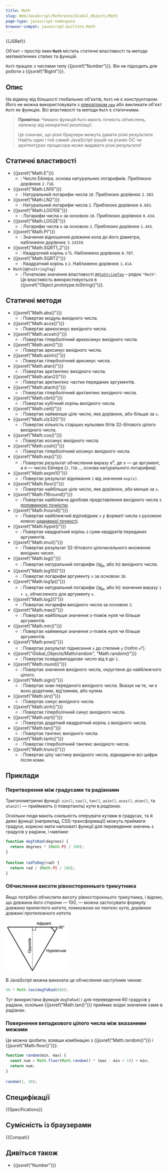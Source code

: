 ```yaml
---
title: Math
slug: Web/JavaScript/Reference/Global_Objects/Math
page-type: javascript-namespace
browser-compat: javascript.builtins.Math
---
```


{{JSRef}}

Об'єкт – простір імен **`Math`** містить статичні властивості та методи математичних сталих та функцій.

`Math` працює з числами типу {{jsxref("Number")}}. Він не підходить для роботи з {{jsxref("BigInt")}}.

## Опис

На відміну від більшості глобальних об'єктів, `Math` не є конструктором. Його не можна використовувати з [оператором `new`](/uk/docs/Web/JavaScript/Reference/Operators/new) або викликати об'єкт `Math` як функцію. Всі властивості та методи `Math` є статичними.

> **Примітка:** Чимало функцій `Math` мають точність обчислень, _залежну від конкретної реалізації_.
>
> Це означає, що різні браузери можуть давати різні результати. Навіть один і той самий JavaScript-рушій на різних ОС чи архітектурах процесора може видавати різні результати!

## Статичні властивості

- {{jsxref("Math.E")}}
  - : Число Ейлера, основа натуральних логарифмів. Приблизно дорівнює `2.718`.
- {{jsxref("Math.LN10")}}
  - : Натуральний логарифм числа `10`. Приблизно дорівнює `2.303`.
- {{jsxref("Math.LN2")}}
  - : Натуральний логарифм числа `2`. Приблизно дорівнює `0.693`.
- {{jsxref("Math.LOG10E")}}
  - : Логарифм числа `e` за основою `10`. Приблизно дорівнює `0.434`.
- {{jsxref("Math.LOG2E")}}
  - : Логарифм числа `e` за основою `2`. Приблизно дорівнює `1.443`.
- {{jsxref("Math.PI")}}
  - : Значення відношення довжини кола до його діаметра, наближено дорівнює `3.14159`.
- {{jsxref("Math.SQRT1_2")}}
  - : Квадратний корінь з ½. Наближено дорівнює `0.707`.
- {{jsxref("Math.SQRT2")}}
  - : Квадратний корінь з `2`. Наближено дорівнює `1.414`.
- `Math[@@toStringTag]`
  - : Початкове значення властивості [`@@toStringTag`](/uk/docs/Web/JavaScript/Reference/Global_Objects/Symbol/toStringTag) – рядок `"Math"`. Ця властивість використовується в {{jsxref("Object.prototype.toString()")}}.

## Статичні методи

- {{jsxref("Math.abs()")}}
  - : Повертає модуль вихідного числа.
- {{jsxref("Math.acos()")}}
  - : Повертає арккосинус вихідного числа.
- {{jsxref("Math.acosh()")}}
  - : Повертає гіперболічний арккосинус вихідного числа.
- {{jsxref("Math.asin()")}}
  - : Повертає арксинус вихідного числа.
- {{jsxref("Math.asinh()")}}
  - : Повертає гіперболічний арксинус числа.
- {{jsxref("Math.atan()")}}
  - : Повертає арктангенс вихідного числа.
- {{jsxref("Math.atan2()")}}
  - : Повертає арктангенс частки переданих аргументів.
- {{jsxref("Math.atanh()")}}
  - : Повертає гіперболічний арктангенс вихідного числа.
- {{jsxref("Math.cbrt()")}}
  - : Повертає кубічний корінь вихідного числа.
- {{jsxref("Math.ceil()")}}
  - : Повертає найменше ціле число, яке дорівнює, або більше за `x`.
- {{jsxref("Math.clz32()")}}
  - : Повертає кількість старших нульових бітів 32-бітового цілого вихідного числа.
- {{jsxref("Math.cos()")}}
  - : Повертає косинус вихідного числа.
- {{jsxref("Math.cosh()")}}
  - : Повертає гіперболічний косинус вихідного числа.
- {{jsxref("Math.exp()")}}
  - : Повертає результат обчислення виразу e<sup>x</sup>, де x — це аргумент, а e — число Ейлера (`2.718`…, основа натурального логарифма).
- {{jsxref("Math.expm1()")}}
  - : Повертає результат віднімання `1` від значення `exp(x)`.
- {{jsxref("Math.floor()")}}
  - : Повертає найбільше ціле число, яке дорівнює, або менше за `x`.
- {{jsxref("Math.f16round()")}}
  - : Повертає найближче дробове представлення вихідного числа з [половинною точністю](https://uk.wikipedia.org/wiki/%D0%A7%D0%B8%D1%81%D0%BB%D0%BE_%D0%BF%D0%BE%D0%BB%D0%BE%D0%B2%D0%B8%D0%BD%D0%BD%D0%BE%D1%97_%D1%82%D0%BE%D1%87%D0%BD%D0%BE%D1%81%D1%82%D1%96).
- {{jsxref("Math.fround()")}}
  - : Повертає найближчий відповідник `x` у форматі числа з рухомою комою [одинарної точності](https://uk.wikipedia.org/wiki/%D0%A7%D0%B8%D1%81%D0%BB%D0%BE_%D0%BE%D0%B4%D0%B8%D0%BD%D0%B0%D1%80%D0%BD%D0%BE%D1%97_%D1%82%D0%BE%D1%87%D0%BD%D0%BE%D1%81%D1%82%D1%96 "посилання на сторінку вікіпедії про одинарну точність").
- {{jsxref("Math.hypot()")}}
  - : Повертає квадратний корінь з суми квадратів переданих аргументів.
- {{jsxref("Math.imul()")}}
  - : Повертає результат 32-бітового цілочисельного множення вихідних чисел.
- {{jsxref("Math.log()")}}
  - : Повертає натуральний логарифм (㏒<sub>e</sub>, або ln) вихідного числа.
- {{jsxref("Math.log10()")}}
  - : Повертає логарифм аргументу `x` за основою `10`.
- {{jsxref("Math.log1p()")}}
  - : Повертає натуральний логарифм (㏒<sub>e</sub>, або ln) значення виразу `1 + x`, обчисленого для аргументу `x`.
- {{jsxref("Math.log2()")}}
  - : Повертає логарифм вихідного числа за основою `2`.
- {{jsxref("Math.max()")}}
  - : Повертає найбільше значення з-поміж нуля чи більше аргументів.
- {{jsxref("Math.min()")}}
  - : Повертає найменше значення з-поміж нуля чи більше аргументів.
- {{jsxref("Math.pow()")}}
  - : Повертає результат піднесення `x` до степеня `y` (тобто `x`<sup><code>y</code></sup>).
- {{jsxref("Global_Objects/Math/random", "Math.random()")}}
  - : Повертає псевдовипадкове число від `0` до `1`.
- {{jsxref("Math.round()")}}
  - : Повертає значення вихідного числа, округлене до найближчого цілого.
- {{jsxref("Math.sign()")}}
  - : Повертає знак переданого вихідного числа. Вказує на те, чи є воно додатним, від'ємним, або нулем.
- {{jsxref("Math.sin()")}}
  - : Повертає синус вихідного числа.
- {{jsxref("Math.sinh()")}}
  - : Повертає гіперболічний синус вихідного числа.
- {{jsxref("Math.sqrt()")}}
  - : Повертає додатний квадратний корінь з вихідного числа.
- {{jsxref("Math.tan()")}}
  - : Повертає тангенс вихідного числа.
- {{jsxref("Math.tanh()")}}
  - : Повертає гіперболічний тангенс вихідного числа.
- {{jsxref("Math.trunc()")}}
  - : Повертає цілу частину вихідного числа, відкидаючи всі цифри після коми.

## Приклади

### Перетворення між градусами та радіанами

Тригонометричні функції: `sin()`, `cos()`, `tan()`, `asin()`, `acos()`, `atan()`, та `atan2()` — приймають (і повертають) кути в _радіанах_.

Оскільки люди мають схильність оперувати кутами в градусах, та й деякі функції (наприклад, CSS-трансформації) можуть приймати градуси, корисно мати напохваті функції для переведення значень з градусів у радіани, і навпаки:

```js
function degToRad(degrees) {
  return degrees * (Math.PI / 180);
}

function radToDeg(rad) {
  return rad / (Math.PI / 180);
}
```

### Обчислення висоти рівностороннього трикутника

Якщо потрібно обчислити висоту рівностороннього трикутника, і відомо, що довжина його сторони — 100, — можна застосувати формулу _довжина прилеглого катета, помножена на тангенс кута, дорівнює довжині протилежного катета._

![Рівносторонній трикутник, у якому перпендикуляр одного ребра проведено з протилежної вершини, утворюючи прямокутний трикутник з трьома сторонами, позначеними як "прилегла", "протилежна" й "гіпотенуза". Кут між "прилеглою" стороною й гіпотенузою – 60 градусів.](trigonometry.png)

В JavaScript можна виконати це обчислення наступним чином:

```js
50 * Math.tan(degToRad(60));
```

Тут використана функція `degToRad()` для переведення 60 градусів у радіани, оскільки {{jsxref("Math.tan()")}} приймає вхідні значення саме в радіанах.

### Повернення випадкового цілого числа між вказаними межами

Це можна зробити, взявши комбінацію з {{jsxref("Math.random()")}} і {{jsxref("Math.floor()")}}:

```js
function random(min, max) {
  const num = Math.floor(Math.random() * (max - min + 1)) + min;
  return num;
}

random(1, 10);
```

## Специфікації

{{Specifications}}

## Сумісність із браузерами

{{Compat}}

## Дивіться також

- {{jsxref("Number")}}
